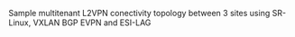 Sample multitenant L2VPN conectivity topology between 3 sites using SR-Linux, VXLAN BGP EVPN and ESI-LAG